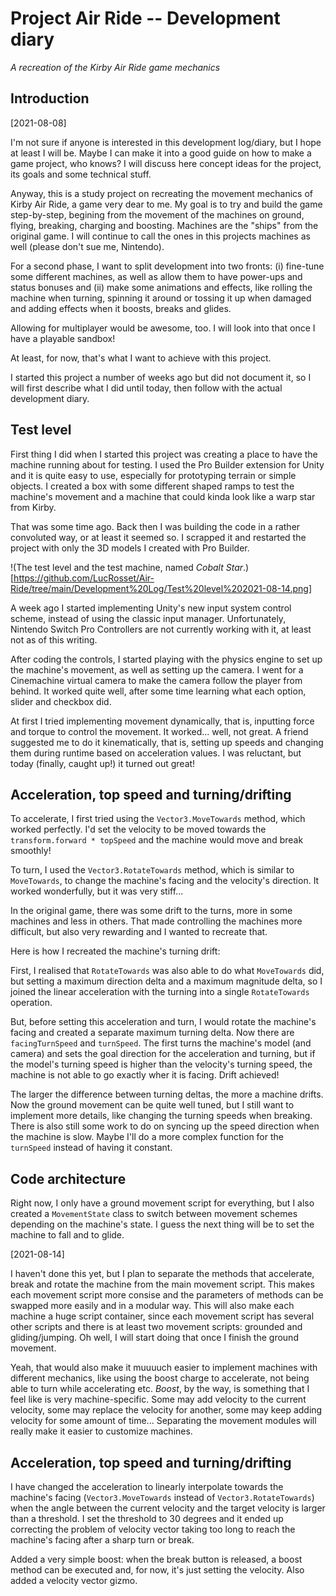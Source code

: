 # Project Air Ride -- Development diary
_A recreation of the Kirby Air Ride game mechanics_

## Introduction
[2021-08-08]

I'm not sure if anyone is interested in this development log/diary, but I hope at least I will be.
Maybe I can make it into a good guide on how to make a game project, who knows?
I will discuss here concept ideas for the project, its goals and some technical stuff.

Anyway, this is a study project on recreating the movement mechanics of Kirby Air Ride, a game very dear to me.
My goal is to try and build the game step-by-step, begining from the movement of the machines on ground, flying, breaking, charging and boosting.
Machines are the "ships" from the original game. I will continue to call the ones in this projects machines as well (please don't sue me, Nintendo).

For a second phase, I want to split development into two fronts:
(i) fine-tune some different machines, as well as allow them to have power-ups and status bonuses and
(ii) make some animations and effects, like rolling the machine when turning, spinning it around or tossing it up when damaged and adding effects when it boosts, breaks and glides.

Allowing for multiplayer would be awesome, too.
I will look into that once I have a playable sandbox!

At least, for now, that's what I want to achieve with this project.

I started this project a number of weeks ago but did not document it, so I will first describe what I did until today, then follow with the actual development diary.

## Test level
First thing I did when I started this project was creating a place to have the machine running about for testing.
I used the Pro Builder extension for Unity and it is quite easy to use, especially for prototyping terrain or simple objects.
I created a box with some different shaped ramps to test the machine's movement and a machine that could kinda look like a warp star from Kirby.

That was some time ago.
Back then I was building the code in a rather convoluted way, or at least it seemed so.
I scrapped it and restarted the project with only the 3D models I created with Pro Builder.

!(The test level and the test machine, named _Cobalt Star_.)[https://github.com/LucRosset/Air-Ride/tree/main/Development%20Log/Test%20level%202021-08-14.png]

A week ago I started implementing Unity's new input system control scheme, instead of using the classic input manager.
Unfortunately, Nintendo Switch Pro Controllers are not currently working with it, at least not as of this writing.

After coding the controls, I started playing with the physics engine to set up the machine's movement, as well as setting up the camera.
I went for a Cinemachine virtual camera to make the camera follow the player from behind.
It worked quite well, after some time learning what each option, slider and checkbox did.

At first I tried implementing movement dynamically, that is, inputting force and torque to control the movement.
It worked... well, not great.
A friend suggested me to do it kinematically, that is, setting up speeds and changing them during runtime based on acceleration values.
I was reluctant, but today (finally, caught up!) it turned out great!

## Acceleration, top speed and turning/drifting
To accelerate, I first tried using the `Vector3.MoveTowards` method, which worked perfectly.
I'd set the velocity to be moved towards the `transform.forward * topSpeed` and the machine would move and break smoothly!

To turn, I used the `Vector3.RotateTowards` method, which is similar to `MoveTowards`, to change the machine's facing and the velocity's direction.
It worked wonderfully, but it was very stiff...

In the original game, there was some drift to the turns, more in some machines and less in others.
That made controlling the machines more difficult, but also very rewarding and I wanted to recreate that.

Here is how I recreated the machine's turning drift:

First, I realised that `RotateTowards` was also able to do what `MoveTowards` did, but setting a maximum direction delta and a maximum magnitude delta, so I joined the linear acceleration with the turning into a single `RotateTowards` operation.

But, before setting this acceleration and turn, I would rotate the machine's facing and created a separate maximum turning delta.
Now there are `facingTurnSpeed` and `turnSpeed`.
The first turns the machine's model (and camera) and sets the goal direction for the acceleration and turning, but if the model's turning speed is higher than the velocity's turning speed, the machine is not able to go exactly wher it is facing.
Drift achieved!

The larger the difference between turning deltas, the more a machine drifts.
Now the ground movement can be quite well tuned, but I still want to implement more details, like changing the turning speeds when breaking.
There is also still some work to do on syncing up the speed direction when the machine is slow.
Maybe I'll do a more complex function for the `turnSpeed` instead of having it constant.

## Code architecture
Right now, I only have a ground movement script for everything, but I also created a `MovementState` class to switch between movement schemes depending on the machine's state.
I guess the next thing will be to set the machine to fall and to glide.

[2021-08-14]

I haven't done this yet, but I plan to separate the methods that accelerate, break and rotate the machine from the main movement script.
This makes each movement script more consise and the parameters of methods can be swapped more easily and in a modular way.
This will also make each machine a huge script container, since each movement script has several other scripts and there is at least two movement scripts: grounded and gliding/jumping.
Oh well, I will start doing that once I finish the ground movement.

Yeah, that would also make it muuuuch easier to implement machines with different mechanics, like using the boost charge to accelerate, not being able to turn while accelerating etc.
_Boost_, by the way, is something that I feel like is very machine-specific.
Some may add velocity to the current velocity, some may replace the velocity for another, some may keep adding velocity for some amount of time...
Separating the movement modules will really make it easier to customize machines.

## Acceleration, top speed and turning/drifting
I have changed the acceleration to linearly interpolate towards the machine's facing (`Vector3.MoveTowards` instead of `Vector3.RotateTowards`) when the angle between the current velocity and the target velocity is larger than a threshold.
I set the threshold to 30 degrees and it ended up correcting the problem of velocity vector taking too long to reach the machine's facing after a sharp turn or break.

Added a very simple boost: when the break button is released, a boost method can be executed and, for now, it's just setting the velocity.
Also added a velocity vector gizmo.